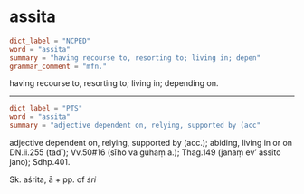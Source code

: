# assita

``` toml
dict_label = "NCPED"
word = "assita"
summary = "having recourse to, resorting to; living in; depen"
grammar_comment = "mfn."
```

having recourse to, resorting to; living in; depending on.

--------------------

``` toml
dict_label = "PTS"
word = "assita"
summary = "adjective dependent on, relying, supported by (acc"
```

adjective dependent on, relying, supported by (acc.); abiding, living in or on DN.ii.255 (tad˚); Vv.50#16 (sīho va guhaṃ a.); Thag.149 (janaṃ ev’ assito jano); Sdhp.401.

Sk. aśrita, ā \+ pp. of *śri*


